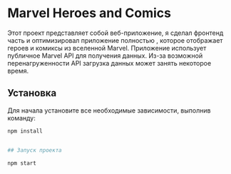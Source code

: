 # Marvel Heroes and Comics

Этот проект представляет собой веб-приложение, я сделал фронтенд часть и оптимизировал приложение полностью , которое отображает героев и комиксы из вселенной Marvel. Приложение использует публичное Marvel API для получения данных. Из-за возможной перенагруженности API загрузка данных может занять некоторое время.

## Установка


Для начала установите все необходимые зависимости, выполнив команду:

```bash
npm install


## Запуск проекта 

npm start





